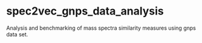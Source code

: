 # spec2vec_gnps_data_analysis
Analysis and benchmarking of mass spectra similarity measures using gnps data set.
